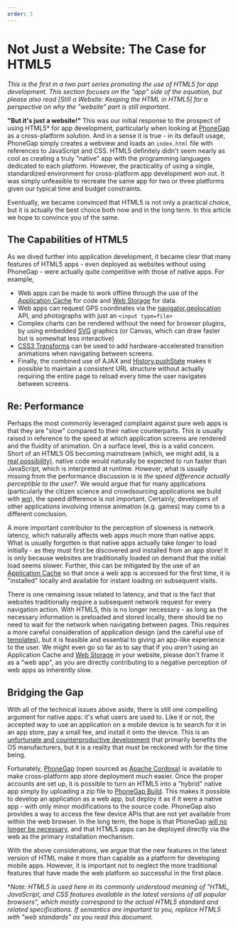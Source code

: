```yaml
---
order: 1
---
```


Not Just a Website: The Case for HTML5
======================================

*This is the first in a two part series promoting the use of HTML5 for app development.  This section focuses on the "app" side of the equation, but please also read [Still a Website: Keeping the HTML in HTML5] for a perspective on why the "website" part is still important.*

**"But it's just a website!"**  This was our initial response to the prospect of using HTML5* for app development, particularly when looking at [PhoneGap] as a cross-platform solution.  And in a sense it is true - in its default usage, PhoneGap simply creates a webview and loads an `index.html` file with references to JavaScript and CSS.  HTML5 definitely didn't seem nearly as cool as creating a truly "native" app with the programming languages dedicated to each platform.  However, the practicality of using a single, standardized environment for cross-platform app development won out.  It was simply unfeasible to recreate the same app for two or three platforms given our typical time and budget constraints.

Eventually, we became convinced that HTML5 is not only a practical choice, but it is actually the best choice both now and in the long term.  In this article we hope to convince you of the same.

## The Capabilities of HTML5

As we dived further into application development, it became clear that many features of HTML5 apps - even deployed as websites without using PhoneGap - were actually quite competitive with those of native apps.  For example,

 * Web apps can be made to work offline through the use of the [Application Cache] for code and [Web Storage] for data.
 * Web apps can request GPS coordinates via the [navigator.geolocation] API, and photographs with just an `<input type=file>`
 * Complex charts can be rendered without the need for browser plugins, by using embedded [SVG] graphics (or Canvas, which can draw faster but is somewhat less interactive)
 * [CSS3 Transforms] can be used to add hardware-accelerated transition animations when navigating between screens.
 * Finally, the combined use of AJAX and [History.pushState] makes it possible to maintain a consistent URL structure without actually requiring the entire page to reload every time the user navigates between screens.


## Re: Performance

Perhaps the most commonly leveraged complaint against pure web apps is that they are "slow" compared to their native counterparts.  This is usually raised in reference to the speed at which application screens are rendered and the fluidity of animation.  On a surface level, this is a valid concern.  Short of an HTML5 OS becoming mainstream (which, we might add, is a [real possibility]), native code would naturally be expected to run faster than JavaScript, which is interpreted at runtime.  However, what is usually missing from the performance discussion is *is the speed difference actually perceptible to the user?*.  We would argue that for many applications (particularly the citizen science and crowdsourcing applications we build with [wq]), the speed difference is not important.  Certainly, developers of other applications involving intense animation (e.g. games) may come to a different conclusion.

A more important contributor to the perception of slowness is network latency, which naturally affects web apps much more than native apps.  What is usually forgotten is that native apps actually take *longer* to load initially - as they must first be discovered and installed from an app store!  It is only because websites are traditionally loaded on demand that the initial load seems slower.  Further, this can be mitigated by the use of an [Application Cache] so that once a web app is accessed for the first time, it is "installed" locally and available for instant loading on subsequent visits.

There is one remaining issue related to latency, and that is the fact that websites traditionally require a subsequent network request for every navigation action.  With HTML5, this is no longer necessary - as long as the necessary information is preloaded and stored locally, there should be no need to wait for the network when navigating between pages.  This requires a more careful consideration of application design (and the careful use of [templates]), but it is feasible and essential to giving an app-like experience to the user.  We might even go so far as to say that if you *aren't* using an Application Cache and [Web Storage] in your website, please don't frame it as a "web app", as you are directly contributing to a negative perception of web apps as inherently slow.

## Bridging the Gap

With all of the technical issues above aside, there is still one compelling argument for native apps: it's what users are used to.  Like it or not, the accepted way to use an application on a mobile device is to search for it in an app store, pay a small fee, and install it onto the device.  This is an [unfortunate and counterproductive development](http://blog.codinghorror.com/app-pocalypse-now/) that primarily benefits the OS manufacturers, but it is a reality that must be reckoned with for the time being.

Fortunately, [PhoneGap] (open sourced as [Apache Cordova]) is available to make cross-platform app store deployment much easier.  Once the proper accounts are set up, it is possible to turn an HTML5 into a "hybrid" native app simply by uploading a zip file to [PhoneGap Build].  This makes it possible to develop an application as a web app, but deploy it as if it were a native app - with only minor modifications to the source code.  PhoneGap also provides a way to access the few device APIs that are not yet available from within the web browser.  In the long term, the hope is that PhoneGap [will no longer be necessary], and that HTML5 apps can be deployed directly via the web as the primary installation mechanism.

With the above considerations, we argue that the new features in the latest version of HTML make it more than capable as a platform for developing mobile apps.  However, it is important not to neglect the more traditional features that have made the web platform so successful in the first place.

*_Note: HTML5 is used here in its commonly understood meaning of "HTML, JavaScript, and CSS features available in the latest versions of all popular browsers", which mostly correspond to the actual HTML5 standard and related specifications.  If semantics are important to you, replace HTML5 with "web standards" as you read this document._

[Still a Website: Preserving the "HT" in "HTML5"]: http://wq.io/docs/website
[PhoneGap]: http://phonegap.com
[Application Cache]: http://www.whatwg.org/specs/web-apps/current-work/multipage/offline.html
[Web Storage]: http://www.w3.org/TR/webstorage/
[navigator.geolocation]: http://www.w3.org/TR/geolocation-API/
[SVG]: http://www.w3.org/Graphics/SVG/
[CSS3 Transforms]: http://www.w3.org/TR/css-transforms-1/
[History.pushState]: http://www.whatwg.org/specs/web-apps/current-work/multipage/history.html
[real possibility]: http://www.mozilla.org/en-US/firefox/os/
[wq]: http://wq.io/
[templates]: http://wq.io/docs/templates
[Apache Cordova]: http://cordova.io
[PhoneGap Build]: http://build.phonegap.com
[will no longer be necessary]: http://phonegap.com/2012/05/09/phonegap-beliefs-goals-and-philosophy/
